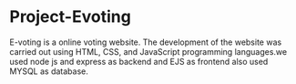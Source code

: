 # Project-Evoting
E-voting is a online voting website. The development of the website was carried out using HTML, CSS, and JavaScript programming languages.we used node js and express as backend and EJS as frontend also used MYSQL as database.
